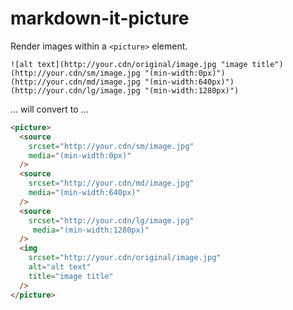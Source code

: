 # markdown-it-picture

Render images within a `<picture>` element.

`![alt text](http://your.cdn/original/image.jpg "image title")(http://your.cdn/sm/image.jpg "(min-width:0px)")(http://your.cdn/md/image.jpg "(min-width:640px)")(http://your.cdn/lg/image.jpg "(min-width:1280px)")`

… will convert to …

```HTML
<picture>
  <source
    srcset="http://your.cdn/sm/image.jpg"
    media="(min-width:0px)"
  />
  <source
    srcset="http://your.cdn/md/image.jpg"
    media="(min-width:640px)"
  />
  <source
    srcset="http://your.cdn/lg/image.jpg"
     media="(min-width:1280px)"
  />
  <img
    srcset="http://your.cdn/original/image.jpg"
    alt="alt text"
    title="image title"
  />
</picture>
```
